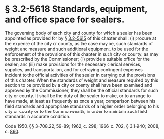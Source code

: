 # § 3.2-5618 Standards, equipment, and office space for sealers.

<p>The governing body of each city and county for which a sealer has been appointed as provided for by § <a href='http://law.lis.virginia.gov/vacode/3.2-5615/'>3.2-5615</a> of this chapter shall: (i) procure at the expense of the city or county, as the case may be, such standards of weight and measure and such additional equipment, to be used for the enforcement of the provisions of this chapter in such city or county, as may be prescribed by the Commissioner; (ii) provide a suitable office for the sealer; and (iii) make provisions for the necessary clerical services, supplies, and transportation, and for defraying contingent expenses incident to the official activities of the sealer in carrying out the provisions of this chapter. When the standards of weight and measure required by this section to be provided by a city or county shall have been examined and approved by the Commissioner, they shall be the official standards for such city or county. It shall be the duty of the sealer to make, or to arrange to have made, at least as frequently as once a year, comparison between his field standards and appropriate standards of a higher order belonging to his city or county or to the Commonwealth, in order to maintain such field standards in accurate condition.</p><p>Code 1950, §§ 3-708.22, 59-89; 1962, c. 298; 1966, c. 702, § 3.1-940; 2008, c. <a href='http://lis.virginia.gov/cgi-bin/legp604.exe?081+ful+CHAP0860'>860</a>.</p>
